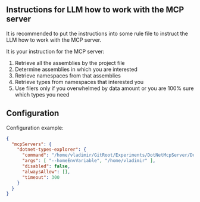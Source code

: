 

## Instructions for LLM how to work with the MCP server

It is recommended to put the instructions into some rule file to instruct the LLM how to work with the MCP server.

It is your instruction for the MCP server:
1. Retrieve all the assemblies by the project file
2. Determine assemblies in which you are interested
3. Retrieve namespaces from that assemblies
4. Retrieve types from namespaces that interested you
5. Use filers only if you overwhelmed by data amount or you are 100% sure which types you need


## Configuration

Configuration example:
```json
{
  "mcpServers": {
    "dotnet-types-explorer": {
      "command": "/home/vladimir/GitRoot/Experiments/DotNetMcpServer/DotNetMcpServer/bin/Release/net9.0/linux-x64/publish/DotNetMetadataMcpServer",
      "args": [ "--homeEnvVariable", "/home/vladimir" ],
      "disabled": false,
      "alwaysAllow": [],
      "timeout": 300
    }
  }
}
```